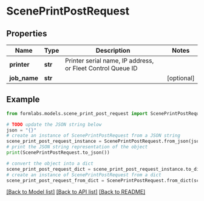 # ScenePrintPostRequest


## Properties

Name | Type | Description | Notes
------------ | ------------- | ------------- | -------------
**printer** | **str** | Printer serial name, IP address, or Fleet Control Queue ID | 
**job_name** | **str** |  | [optional] 

## Example

```python
from formlabs.models.scene_print_post_request import ScenePrintPostRequest

# TODO update the JSON string below
json = "{}"
# create an instance of ScenePrintPostRequest from a JSON string
scene_print_post_request_instance = ScenePrintPostRequest.from_json(json)
# print the JSON string representation of the object
print(ScenePrintPostRequest.to_json())

# convert the object into a dict
scene_print_post_request_dict = scene_print_post_request_instance.to_dict()
# create an instance of ScenePrintPostRequest from a dict
scene_print_post_request_from_dict = ScenePrintPostRequest.from_dict(scene_print_post_request_dict)
```
[[Back to Model list]](../README.md#documentation-for-models) [[Back to API list]](../README.md#documentation-for-api-endpoints) [[Back to README]](../README.md)


